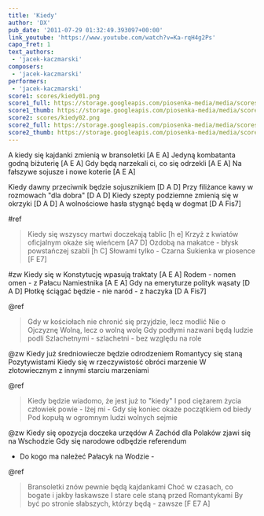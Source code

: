 ```yaml
---
title: 'Kiedy'
author: 'DX'
pub_date: '2011-07-29 01:32:49.393097+00:00'
link_youtube: 'https://www.youtube.com/watch?v=Ka-rqH4g2Ps'
capo_fret: 1
text_authors:
 - 'jacek-kaczmarski'
composers:
 - 'jacek-kaczmarski'
performers:
 - 'jacek-kaczmarski'
score1: scores/kiedy01.png
score1_full: https://storage.googleapis.com/piosenka-media/media/scores/kiedy01.png
score1_thumb: https://storage.googleapis.com/piosenka-media/media/scores/kiedy01.png.180x0_q85_upscale.jpg
score2: scores/kiedy02.png
score2_full: https://storage.googleapis.com/piosenka-media/media/scores/kiedy02.png
score2_thumb: https://storage.googleapis.com/piosenka-media/media/scores/kiedy02.png.180x0_q85_upscale.jpg
---
```


A kiedy się kajdanki zmienią w bransoletki [A E A]
Jedyną kombatanta godną biżuterię [A E A]
Gdy będą narzekali ci, co się odrzekli [A E A]
Na fałszywe sojusze i nowe koterie [A E A]

Kiedy dawny przeciwnik będzie sojusznikiem [D A D]
Przy filiżance kawy w rozmowach "dla dobra" [D A D]
Kiedy szepty podziemne zmienią się w okrzyki [D A D]
A wolnościowe hasła stygnąć będą w dogmat [D A Fis7]

#ref
>Kiedy się wszyscy martwi doczekają tablic [h e]
>Krzyż z kwiatów oficjalnym okaże się wieńcem [A7 D]
>Ozdobą na makatce - błysk powstańczej szabli [h C]
>Słowami tylko - Czarna Sukienka w piosence [F E7]

#zw
Kiedy się w Konstytucję wpasują traktaty [A E A]
Rodem - nomen omen - z Pałacu Namiestnika [A E A]
Gdy na emeryturze polityk wąsaty [D A D]
Płotkę ściągać będzie - nie naród - z haczyka [D A Fis7]

@ref
>Gdy w kościołach nie chronić się przyjdzie, lecz modlić
>Nie o Ojczyznę Wolną, lecz o wolną wolę
>Gdy podłymi nazwani będą ludzie podli
>Szlachetnymi - szlachetni - bez względu na role

@zw
Kiedy już średniowiecze będzie odrodzeniem
Romantycy się staną Pozytywistami
Kiedy się w rzeczywistość obróci marzenie
W złotowiecznym z innymi starciu marzeniami

@ref
>Kiedy będzie wiadomo, że jest już to "kiedy"
>I pod ciężarem życia człowiek powie - lżej mi -
>Gdy się koniec okaże początkiem od biedy
>Pod kopułą w ogromnym ludzi wolnych sejmie

@zw
Kiedy się opozycja doczeka urzędów
A Zachód dla Polaków zjawi się na Wschodzie
Gdy się narodowe odbędzie referendum
- Do kogo ma należeć Pałacyk na Wodzie -

@ref
>Bransoletki znów pewnie będą kajdankami
>Choć w czasach, co bogate i jakby łaskawsze
>I stare cele staną przed Romantykami
>By być po stronie słabszych, którzy będą - zawsze [F E7 A]
